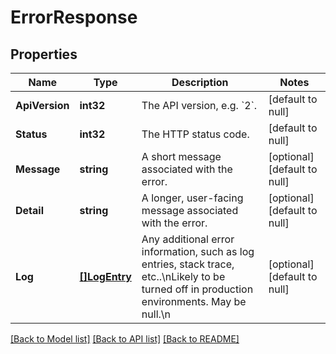 # ErrorResponse

## Properties
Name | Type | Description | Notes
------------ | ------------- | ------------- | -------------
**ApiVersion** | **int32** | The API version, e.g. &#x60;2&#x60;. | [default to null]
**Status** | **int32** | The HTTP status code. | [default to null]
**Message** | **string** | A short message associated with the error. | [optional] [default to null]
**Detail** | **string** | A longer, user-facing message associated with the error. | [optional] [default to null]
**Log** | [**[]LogEntry**](LogEntry.md) | Any additional error information, such as log entries, stack trace, etc..\nLikely to be turned off in production environments. May be null.\n | [optional] [default to null]

[[Back to Model list]](../README.md#documentation-for-models) [[Back to API list]](../README.md#documentation-for-api-endpoints) [[Back to README]](../README.md)


